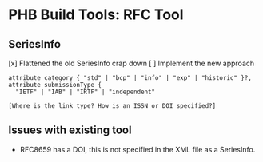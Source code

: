 ﻿# PHB Build Tools: RFC Tool

## SeriesInfo

[x] Flattened the old SeriesInfo crap down
[ ] Implement the new approach


    attribute category { "std" | "bcp" | "info" | "exp" | "historic" }?,
    attribute submissionType {
      "IETF" | "IAB" | "IRTF" | "independent"

    [Where is the link type? How is an ISSN or DOI specified?]




## Issues with existing tool

* RFC8659 has a DOI, this is not specified in the XML file as a SeriesInfo.
